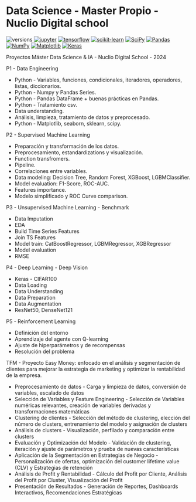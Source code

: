 # Data Science - Master Propio - Nuclio Digital school
![versions](https://img.shields.io/pypi/pyversions/pybadges.svg)
[![jupyter](https://img.shields.io/badge/Jupyter-Lab-F37626.svg?style=flat&logo=Jupyter)](https://jupyterlab.readthedocs.io/en/stable)
[![tensorflow](https://img.shields.io/badge/TensorFlow-1.12-FF6F00.svg?style=flat&logo=tensorflow)](https://www.tensorflow.org)
[![scikit-learn](https://img.shields.io/badge/scikit--learn-%23F7931E.svg?style=for-the-badge&logo=scikit-learn&logoColor=white)](https://scikit-learn.org/stable/)
[![SciPy](https://img.shields.io/badge/SciPy-%230C55A5.svg?style=for-the-badge&logo=scipy&logoColor=%white)](https://docs.scipy.org/doc/scipy/)
[![Pandas](https://img.shields.io/badge/pandas-%23150458.svg?style=for-the-badge&logo=pandas&logoColor=white)](https://pandas.pydata.org/docs/)
[![NumPy](https://img.shields.io/badge/numpy-%23013243.svg?style=for-the-badge&logo=numpy&logoColor=white)](https://numpy.org/doc/#)
[![Matplotlib](https://img.shields.io/badge/Matplotlib-%23ffffff.svg?style=for-the-badge&logo=Matplotlib&logoColor=black)](https://matplotlib.org/stable/)
[![Keras](https://img.shields.io/badge/Keras-%23D00000.svg?style=for-the-badge&logo=Keras&logoColor=white)](https://keras.io/)


Proyectos Máster Data Science & IA - Nuclio Digital School - 2024

P1 - Data Engineering
* Python - Variables, funciones, condicionales, iteradores, operadores, listas, diccionarios.
* Python - Numpy y Pandas Series.
* Python - Pandas DataFrame + buenas prácticas en Pandas.
* Python - Tratamiento csv.
* Data understanding.
* Análisis, limpieza, tratamiento de datos y preprocesado.
* Python - Matplotlib, seaborn, sklearn, scipy.


P2 - Supervised Machine Learning 
* Preparación y transformación de los datos.
* Preprocesamiento, estandardizations y visualización.
* Function transfromers.
* Pipeline.
* Correlaciones entre variables.
* Data modeling:  Decision Tree, Random Forest, XGBoost, LGBMClassifier.
* Model evaluation: F1-Score, ROC-AUC.
* Features importance.
* Modelo simplificado y ROC Curve comparison.

P3 - Unsupervised Machine Learning - Benchmark
* Data Imputation
* EDA
* Build Time Series Features
* Join TS Features
* Model train: CatBoostRegressor, LGBMRegressor, XGBRegressor
* Model evaluation
* RMSE

P4 - Deep Learning - Deep Vision
* Keras - CIFAR100
* Data Loading
* Data Understanding
* Data Preparation
* Data Augmentation
* ResNet50, DenseNet121

P5 - Reinforcement Learning
* Definición del entorno
* Aprendizaje del agente con Q-learning
* Ajuste de hiperparámetros y de recompensas
* Resolución del problema

TFM - Proyecto Easy Money: enfocado en el análisis y segmentación de clientes para mejorar la estrategia de marketing y optimizar la rentabilidad de la empresa.
* Preprocesamiento de datos - Carga y limpieza de datos, conversión de variables, escalado de datos
* Selección de Variables y Feature Engineering - Selección de Variables numéricas relevantes, creación de variables derivadas y transformaciones matemáticas
* Clustering de clientes - Selección del método de clustering, elección del número de clusters, entrenamiento del modelo y asignación de clusters
* Análisis de clusters - Visualización, perfilado y comparación entre clusters
* Evaluación y Optimización del Modelo - Validación de clustering, iteración y ajuste de parámetros y prueba de nuevas características
* Aplicación de la Segmentación en Estrategias de Negocio - Personalización de ofertas, optimización del customer lifetime value (CLV) y Estrategias de retención
* Análisis de Profit y Rentabilidad - Cálculo del Profit por Cliente, Análisis del Profit por Cluster, Visualización del Profit
* Presentación de Resultados - Generación de Reportes, Dashboards Interactivos, Recomendaciones Estratégicas
